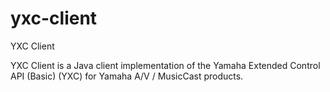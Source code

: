 # yxc-client
YXC Client

YXC Client is a Java client implementation of the Yamaha Extended Control API (Basic) (YXC) for Yamaha A/V / MusicCast products.
